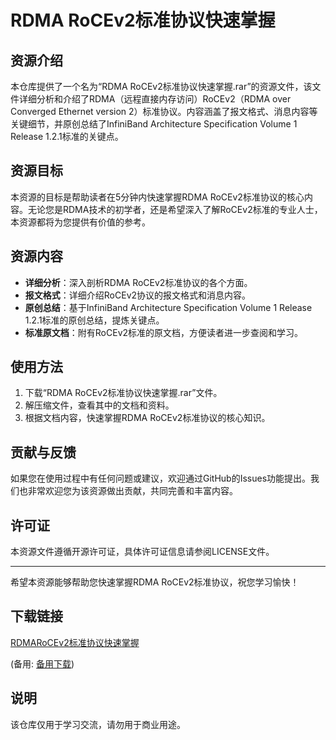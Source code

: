 # RDMA RoCEv2标准协议快速掌握

## 资源介绍

本仓库提供了一个名为“RDMA RoCEv2标准协议快速掌握.rar”的资源文件，该文件详细分析和介绍了RDMA（远程直接内存访问）RoCEv2（RDMA over Converged Ethernet version 2）标准协议。内容涵盖了报文格式、消息内容等关键细节，并原创总结了InfiniBand Architecture Specification Volume 1 Release 1.2.1标准的关键点。

## 资源目标

本资源的目标是帮助读者在5分钟内快速掌握RDMA RoCEv2标准协议的核心内容。无论您是RDMA技术的初学者，还是希望深入了解RoCEv2标准的专业人士，本资源都将为您提供有价值的参考。

## 资源内容

- **详细分析**：深入剖析RDMA RoCEv2标准协议的各个方面。
- **报文格式**：详细介绍RoCEv2协议的报文格式和消息内容。
- **原创总结**：基于InfiniBand Architecture Specification Volume 1 Release 1.2.1标准的原创总结，提炼关键点。
- **标准原文档**：附有RoCEv2标准的原文档，方便读者进一步查阅和学习。

## 使用方法

1. 下载“RDMA RoCEv2标准协议快速掌握.rar”文件。
2. 解压缩文件，查看其中的文档和资料。
3. 根据文档内容，快速掌握RDMA RoCEv2标准协议的核心知识。

## 贡献与反馈

如果您在使用过程中有任何问题或建议，欢迎通过GitHub的Issues功能提出。我们也非常欢迎您为该资源做出贡献，共同完善和丰富内容。

## 许可证

本资源文件遵循开源许可证，具体许可证信息请参阅LICENSE文件。

---

希望本资源能够帮助您快速掌握RDMA RoCEv2标准协议，祝您学习愉快！

## 下载链接
[RDMARoCEv2标准协议快速掌握](https://pan.quark.cn/s/3ea988839953) 

(备用: [备用下载](https://pan.baidu.com/s/1A67GvUPFsBxX3DjjbPjjxQ?pwd=1234))

## 说明

该仓库仅用于学习交流，请勿用于商业用途。
